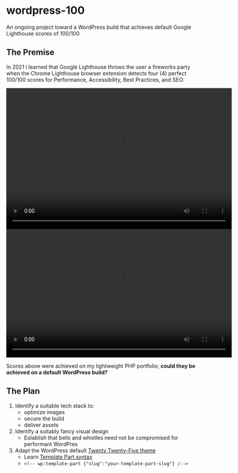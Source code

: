 # wordpress-100 
An ongoing project toward a WordPress build that achieves default Google Lighthouse scores of 100/100


## The Premise 
In 2021 i learned that Google Lighthouse throws the user a fireworks party when the Chrome Lighthouse browser extension detects four (4) perfect 100/100 scores for Performance, Accessibility, Best Practices, and SEO:  

<video width="600" height="375" controls>
  <source src="https://darkblack-papa.s3.us-east-1.amazonaws.com/210603-ericadreisbach-desktop-100-lighthouse.mp4" type="video/mp4">
</video>

<video width="600" height="342" controls>
  <source src="https://darkblack-papa.s3.us-east-1.amazonaws.com/210605-erica-dreisbach-mobile-lighthouse.mp4" type="video/mp4">
</video>

Scores above were achieved on my lightweight PHP portfolio; **could they be achieved on a default WordPress build?**


## The Plan

1. Identify a suitable tech stack to: 
    - optimize images
    - secure the build
    - deliver assets
2. Identify a suitably fancy visual design  
    - Establish that bells and whistles need not be compromised for performant WordPres
3. Adapt the WordPress default <a href="https://wordpress.org/themes/twentytwentyfive/" targe="_blank" rel="nofollow noopener">Twenty Twenty-Five theme</a>
    - Learn <a href="https://developer.wordpress.org/themes/templates/template-parts/" target="_blank" rel="nofollow noopener">Template Part syntax</a>
    - `<!-- wp:template-part {"slug":"your-template-part-slug"} /-->`